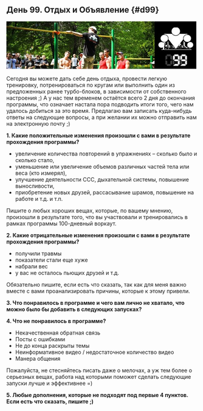 ## День 99. Отдых и Объявление {#d99}

![](src/img/99.jpg)

Сегодня вы можете дать себе день отдыха, провести легкую тренировку, потренироваться по кругам или выполнить один из предложенных ранее турбо-блоков, в зависимости от собственного настроения ;) А у нас тем временем остаётся всего 2 дня до окончания программы, что означает настала пора подводить итоги того, чего нам удалось добиться за это время. Предлагаю вам записать куда-нибудь ответы на следующие вопросы, а при желании их можно отправить нам на электронную почту ;) 

**1. Какие положительные изменения произошли с вами в результате прохождения программы?** 

- увеличение количества повторений в упражнениях – сколько было и сколько стало, 
- уменьшение или увеличение объемов различных частей тела или веса (кто измерял), 
- улучшение деятельности ССС, дыхательной системы, повышение выносливости, 
- приобретение новых друзей, рассасывание шрамов, повышение на работе и т.д. и т.п. 

Пишите о любых хороших вещах, которые, по вашему мнению, произошли в результате того, что вы участвовали и тренировались в рамках программы 100-дневный воркаут. 

**2. Какие отрицательные изменения произошли с вами в результате прохождения программы?** 

- получили травмы 
- показатели стали еще хуже 
- набрали вес 
- у вас не осталось пьющих друзей и т.д. 

Обязательно пишите, если есть что сказать, так как для меня важно вместе с вами проанализировать причины, которые к этому привели. 

**3. Что понравилось в программе и чего вам лично не хватало, что можно было бы добавить в следующих запусках?** 

**4. Что не понравилось в программе?** 

- Некачественная обратная связь 
- Посты с ошибками 
- Не до конца раскрыты темы 
- Неинформативное видео / недостаточное количество видео 
- Манера общения 

Пожалуйста, не стесняйтесь писать даже о мелочах, а уж тем более о серьезных вещах, работа над которыми поможет сделать следующие запуски лучше и эффективнее =) 

**5. Любые дополнения, которые не подходят под первые 4 пунктов. Если есть что сказать, пишите ;)** 

